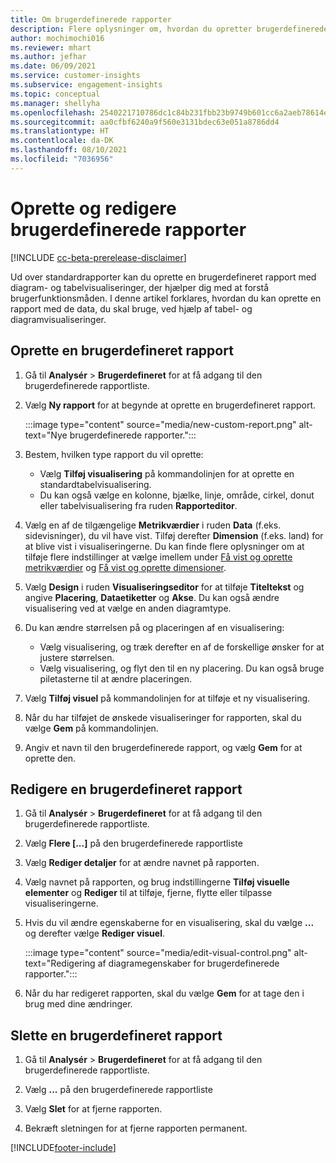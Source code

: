 ```yaml
---
title: Om brugerdefinerede rapporter
description: Flere oplysninger om, hvordan du opretter brugerdefinerede rapporter.
author: mochimochi016
ms.reviewer: mhart
ms.author: jefhar
ms.date: 06/09/2021
ms.service: customer-insights
ms.subservice: engagement-insights
ms.topic: conceptual
ms.manager: shellyha
ms.openlocfilehash: 2540221710786dc1c84b231fbb23b9749b601cc6a2aeb78614e16002302a80a9
ms.sourcegitcommit: aa0cfbf6240a9f560e3131bdec63e051a8786dd4
ms.translationtype: HT
ms.contentlocale: da-DK
ms.lasthandoff: 08/10/2021
ms.locfileid: "7036956"
---
```

# <a name="create-and-edit-custom-reports"></a>Oprette og redigere brugerdefinerede rapporter

[!INCLUDE [cc-beta-prerelease-disclaimer](includes/cc-beta-prerelease-disclaimer.md)]

Ud over standardrapporter kan du oprette en brugerdefineret rapport med diagram- og tabelvisualiseringer, der hjælper dig med at forstå brugerfunktionsmåden. I denne artikel forklares, hvordan du kan oprette en rapport med de data, du skal bruge, ved hjælp af tabel- og diagramvisualiseringer. 

## <a name="create-a-custom-report"></a>Oprette en brugerdefineret rapport

1. Gå til **Analysér** > **Brugerdefineret** for at få adgang til den brugerdefinerede rapportliste.

1. Vælg **Ny rapport** for at begynde at oprette en brugerdefineret rapport.

   :::image type="content" source="media/new-custom-report.png" alt-text="Nye brugerdefinerede rapporter.":::

1. Bestem, hvilken type rapport du vil oprette:

    - Vælg **Tilføj visualisering** på kommandolinjen for at oprette en standardtabelvisualisering.
    - Du kan også vælge en kolonne, bjælke, linje, område, cirkel, donut eller tabelvisualisering fra ruden **Rapporteditor**.

1. Vælg en af de tilgængelige **Metrikværdier** i ruden **Data** (f.eks. sidevisninger), du vil have vist. Tilføj derefter **Dimension** (f.eks. land) for at blive vist i visualiseringerne. Du kan finde flere oplysninger om at tilføje flere indstillinger at vælge imellem under [Få vist og oprette metrikværdier](metrics.md) og [Få vist og oprette dimensioner](dimensions.md).

1. Vælg **Design** i ruden **Visualiseringseditor** for at tilføje **Titeltekst** og angive **Placering**, **Dataetiketter** og **Akse**.  Du kan også ændre visualisering ved at vælge en anden diagramtype.

1. Du kan ændre størrelsen på og placeringen af en visualisering:
   - Vælg visualisering, og træk derefter en af de forskellige ønsker for at justere størrelsen.
   - Vælg visualisering, og flyt den til en ny placering. Du kan også bruge piletasterne til at ændre placeringen.
1. Vælg **Tilføj visuel** på kommandolinjen for at tilføje et ny visualisering.
1. Når du har tilføjet de ønskede visualiseringer for rapporten, skal du vælge **Gem** på kommandolinjen.

1. Angiv et navn til den brugerdefinerede rapport, og vælg **Gem** for at oprette den.
 
## <a name="edit-a-custom-report"></a>Redigere en brugerdefineret rapport

1. Gå til **Analysér** > **Brugerdefineret** for at få adgang til den brugerdefinerede rapportliste.

1. Vælg **Flere [...]** på den brugerdefinerede rapportliste 

1. Vælg **Rediger detaljer** for at ændre navnet på rapporten.

1. Vælg navnet på rapporten, og brug indstillingerne **Tilføj visuelle elementer** og **Rediger** til at tilføje, fjerne, flytte eller tilpasse visualiseringerne.

1. Hvis du vil ændre egenskaberne for en visualisering, skal du vælge **...** og derefter vælge **Rediger visuel**.

   :::image type="content" source="media/edit-visual-control.png" alt-text="Redigering af diagramegenskaber for brugerdefinerede rapporter.":::

1. Når du har redigeret rapporten, skal du vælge **Gem** for at tage den i brug med dine ændringer. 

## <a name="delete-a-custom-report"></a>Slette en brugerdefineret rapport

1. Gå til **Analysér** > **Brugerdefineret** for at få adgang til den brugerdefinerede rapportliste.

1. Vælg **...** på den brugerdefinerede rapportliste

1. Vælg **Slet** for at fjerne rapporten.

1. Bekræft sletningen for at fjerne rapporten permanent.

[!INCLUDE[footer-include](../includes/footer-banner.md)]
